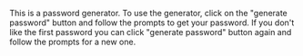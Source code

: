 This is a password generator. To use the generator, click on the "generate password" button and follow the prompts to get your password. If you don't like the first password you can click "generate password" button again and follow the prompts for a new one. 